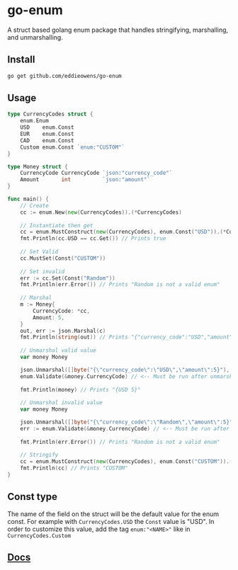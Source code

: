 # go-enum
A struct based golang enum package that handles stringifying, marshalling, and unmarshalling.

## Install
```bash
go get github.com/eddieowens/go-enum
```

## Usage
```go
type CurrencyCodes struct {
	enum.Enum
	USD    enum.Const
	EUR    enum.Const
	CAD    enum.Const
	Custom enum.Const `enum:"CUSTOM"`
}

type Money struct {
    CurrencyCode CurrencyCode `json:"currency_code"`
    Amount       int          `json:"amount"`
}

func main() {
    // Create
    cc := enum.New(new(CurrencyCodes)).(*CurrencyCodes)
    
    // Instantiate then get
    cc = enum.MustConstruct(new(CurrencyCodes), enum.Const("USD")).(*CurrencyCodes)
    fmt.Println(cc.USD == cc.Get()) // Prints true
    
    // Set Valid
    cc.MustSet(Const("CUSTOM"))
    
    // Set invalid
    err := cc.Set(Const("Random"))
    fmt.Println(err.Error()) // Prints "Random is not a valid enum"
    
    // Marshal
    m := Money{
        CurrencyCode: *cc,
        Amount: 5,
    }
    out, err := json.Marshal(c)
    fmt.Println(string(out)) // Prints "{"currency_code":"USD","amount":5}"
	
	// Unmarshal valid value
    var money Money

    json.Unmarshal([]byte("{\"currency_code\":\"USD\",\"amount\":5}"), &money)
    enum.Validate(&money.CurrencyCode) // <-- Must be run after unmarshal
    
    fmt.Println(money) // Prints "{USD 5}"
    
	// Unmarshal invalid value
    var money Money

    json.Unmarshal([]byte("{\"currency_code\":\"Random\",\"amount\":5}"), &money)
    err := enum.Validate(&money.CurrencyCode) // <-- Must be run after unmarshal
    
    fmt.Println(err.Error()) // Prints "Random is not a valid enum"
    
	// Stringify
	cc = enum.MustConstruct(new(CurrencyCodes), enum.Const("CUSTOM")).(*CurrencyCodes)
	fmt.Println(cc) // Prints "CUSTOM"
}
```

## Const type
The name of the field on the struct will be the default value for the enum const.
For example with `CurrencyCodes.USD` the `Const` value is "USD". In order to customize
this value, add the tag `enum:"<NAME>"` like in `CurrencyCodes.Custom`

## [Docs](https://godoc.org/github.com/eddieowens/go-enum)


